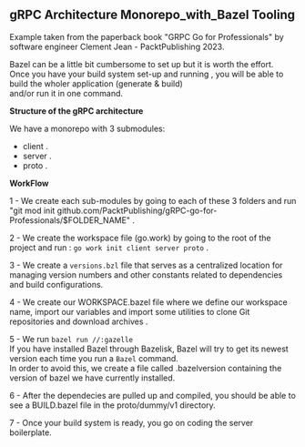 ##  **gRPC Architecture Monorepo_with_Bazel Tooling**  

Example taken from the paperback book "GRPC Go for Professionals" by software engineer Clement Jean - PacktPublishing 2023.<br>

Bazel can be a little bit cumbersome to set up but it is worth the effort.<br>
Once  you have your build system set-up and running , you will be able to build the wholer application (generate & build)<br>
and/or run it in one command.<br>


**Structure of the gRPC architecture**<br>

We have a monorepo with 3 submodules: 
  - client .
  - server .
  - proto .<br>

  

**WorkFlow**<br>


1 - We create each sub-modules by going to each of these  3 folders and run "git mod init github.com/PacktPublishing/gRPC-go-for-Professionals/$FOLDER_NAME" . <br>


2 - We create the workspace file (go.work) by going to the root of the project and run : `go work init client server proto` .<br>


3 - We create a `versions.bzl` file that serves as a centralized location for managing version numbers and other constants related to dependencies and build configurations. <br>


4 - We create our WORKSPACE.bazel file where we define our workspace name, import our variables and import some utilities to clone Git repositories and download archives . <br> 


5 - We run `bazel run //:gazelle`<br>
If you have installed Bazel through Bazelisk, Bazel will try to get its newest version each time you run a `Bazel` command.<br>
In order to avoid this, we create a file called .bazelversion containing the version of bazel we have currently installed.<br>



6 - After the dependecies are pulled up and compiled, you should be able to see a BUILD.bazel file in the proto/dummy/v1  directory.<br>


7 - Once your build system is ready, you go on coding the server boilerplate.













